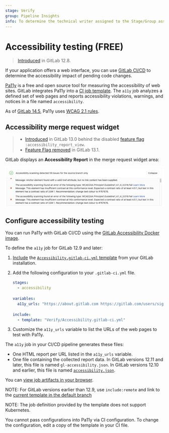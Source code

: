 ```yaml
---
stage: Verify
group: Pipeline Insights
info: To determine the technical writer assigned to the Stage/Group associated with this page, see https://about.gitlab.com/handbook/product/ux/technical-writing/#assignments
---
```


# Accessibility testing **(FREE)**

> [Introduced](https://gitlab.com/gitlab-org/gitlab/-/merge_requests/25144) in GitLab 12.8.

If your application offers a web interface, you can use
[GitLab CI/CD](../index.md) to determine the accessibility
impact of pending code changes.

[Pa11y](https://pa11y.org/) is a free and open source tool for
measuring the accessibility of web sites. GitLab integrates Pa11y into a
[CI job template](https://gitlab.com/gitlab-org/gitlab/-/blob/master/lib/gitlab/ci/templates/Verify/Accessibility.gitlab-ci.yml).
The `a11y` job analyzes a defined set of web pages and reports
accessibility violations, warnings, and notices in a file named
`accessibility`.

As of [GitLab 14.5](https://gitlab.com/gitlab-org/gitlab/-/merge_requests/73309), Pa11y uses
[WCAG 2.1 rules](https://www.w3.org/TR/WCAG21/#new-features-in-wcag-2-1).

## Accessibility merge request widget

> - [Introduced](https://gitlab.com/gitlab-org/gitlab/-/issues/39425) in GitLab 13.0 behind the disabled [feature flag](../../administration/feature_flags.md) `:accessibility_report_view`.
> - [Feature Flag removed](https://gitlab.com/gitlab-org/gitlab/-/issues/217372) in GitLab 13.1.

GitLab displays an **Accessibility Report** in the merge request widget area:

![Accessibility merge request widget](img/accessibility_mr_widget_v13_0.png)

## Configure accessibility testing

You can run Pa11y with GitLab CI/CD using the
[GitLab Accessibility Docker image](https://gitlab.com/gitlab-org/ci-cd/accessibility).

To define the `a11y` job for GitLab 12.9 and later:

1. [Include](../yaml/index.md#includetemplate) the
   [`Accessibility.gitlab-ci.yml` template](https://gitlab.com/gitlab-org/gitlab/-/blob/master/lib/gitlab/ci/templates/Verify/Accessibility.gitlab-ci.yml)
   from your GitLab installation.
1. Add the following configuration to your `.gitlab-ci.yml` file.

   ```yaml
   stages:
     - accessibility

   variables:
     a11y_urls: "https://about.gitlab.com https://gitlab.com/users/sign_in"

   include:
     - template: "Verify/Accessibility.gitlab-ci.yml"
   ```

1. Customize the `a11y_urls` variable to list the URLs of the web pages to test with Pa11y.

The `a11y` job in your CI/CD pipeline generates these files:

- One HTML report per URL listed in the `a11y_urls` variable.
- One file containing the collected report data. In GitLab versions 12.11 and later, this
  file is named `gl-accessibility.json`. In GitLab versions 12.10 and earlier, this file
  is named [`accessibility.json`](https://gitlab.com/gitlab-org/ci-cd/accessibility/-/merge_requests/9).

You can [view job artifacts in your browser](../pipelines/job_artifacts.md#download-job-artifacts).

NOTE:
For GitLab versions earlier than 12.9, use `include:remote` and
link to the [current template in the default branch](https://gitlab.com/gitlab-org/gitlab/-/raw/master/lib/gitlab/ci/templates/Verify/Accessibility.gitlab-ci.yml)

NOTE:
The job definition provided by the template does not support Kubernetes.

You cannot pass configurations into Pa11y via CI configuration.
To change the configuration, edit a copy of the template in your CI file.
